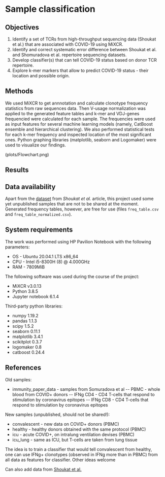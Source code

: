 # Sample classification

## Objectives
1. Identify a set of TCRs from high-throughput sequencing data (Shoukat et al.) that are associated with COVID-19 using MiXCR.
2. Identify and correct systematic error difference between Shoukat et al. and Shomuradova et al. repertoire sequencing datasets.
3. Develop classifier(s) that can tell COVID-19 status based on donor TCR repertoire.
4. Explore k-mer markers that allow to predict COVID-19 status - their location and possible origin.

## Methods

We used MiXCR to get annnotation and calculate clonotype frequency statistics from raw sequences data. Then V-usage normalization was applied to the generated feature tables and k-mer and VDJ-genes frequencied were calculated for each sample. The frequencies were used as input features for several machine learning models (namely, CatBoost ensemble and hierarchical clustering). We also performed statistical tests for each k-mer frequency and inspected location of the most significant ones. Python graphing libraries (matplotlib, seaborn and Logomaker) were used to visualize our findings.

(plots/Flowchart.png)

## Results


## Data availability
Apart from the [dataset](https://www.ebi.ac.uk/ena/browser/view/PRJEB38339) from _Shoukat et al._ article, this project used some yet unpublished samples that are not to be shared at the moment. Generated frequency tables, however, are free for use (files `freq_table.csv` and `freq_table_normalized.csv`).

## System requirements 

The work was performed using HP Pavilion Notebook with the following parameters:
* OS - Ubuntu 20.04.1 LTS x86_64 
* CPU - Intel i5-8300H (8) @ 4.000GHz
* RAM - 7809MiB

The following software was used during the course of the project:
* MiXCR v3.0.13
* Python 3.8.5
* Jupyter notebook 6.1.4

Third-party python libraries:
* numpy 1.19.2
* pandas 1.1.3
* scipy 1.5.2
* seaborn 0.11.1
* matplotlib 3.4.1
* scikitplot 0.3.7
* logomaker 0.8 
* catboost 0.24.4

## References 



Old samples:

- immunity_paper_data - samples from Somuradova et al
-- PBMC - whole blood from COVID+ donors
-- IFNg CD4 - CD4 T-cells that respond to stimulation by coronavirus epitopes
-- IFNg CD8 - CD4 T-cells that respond to stimulation by coronavirus epitopes

New samples (unpublished, should not be shared!):

- convalescent - new data on COVID+ donors (PBMC)
- healthy - healthy donors obtained with the same protocol (PBMC)
- icu - acute COVID+, on intralung ventilation devises (PBMC)
- icu_lung - same as ICU, but T-cells are taken from lung tissue

The idea is to train a classifier that would tell convalescent from healthy, one can use IFNg+ clonotypes (observed in IFNg more than in PBMC) from all data as features for classifier. Other ideas welcome

Can also add data from [Shoukat et al.](https://www.sciencedirect.com/science/article/pii/S2666379121000033)
